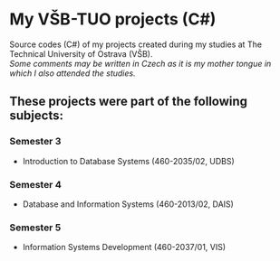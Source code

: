 # My VŠB-TUO projects (C#)
Source codes (C#) of my projects created during my studies at The Technical University of Ostrava (VŠB).\
*Some comments may be written in Czech as it is my mother tongue in which I also attended the studies.*

## These projects were part of the following subjects:
### Semester 3
- Introduction to Database Systems (460-2035/02, UDBS)
### Semester 4
- Database and Information Systems (460-2013/02, DAIS)
### Semester 5
- Information Systems Development (460-2037/01, VIS)
